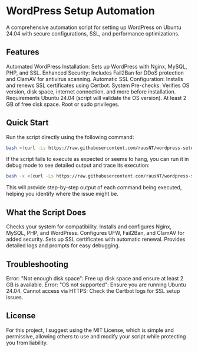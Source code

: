 # WordPress Setup Automation

A comprehensive automation script for setting up WordPress on Ubuntu 24.04 with secure configurations, SSL, and performance optimizations.

## Features
Automated WordPress Installation: Sets up WordPress with Nginx, MySQL, PHP, and SSL.
Enhanced Security: Includes Fail2Ban for DDoS protection and ClamAV for antivirus scanning.
Automatic SSL Configuration: Installs and renews SSL certificates using Certbot.
System Pre-checks: Verifies OS version, disk space, internet connection, and more before installation.
Requirements
Ubuntu 24.04 (script will validate the OS version).
At least 2 GB of free disk space.
Root or sudo privileges.
## Quick Start
Run the script directly using the following command:

```bash
bash <(curl -Ls https://raw.githubusercontent.com/rausNT/wordpress-setup-automation/main/wordpress-setup.sh)
```

If the script fails to execute as expected or seems to hang, you can run it in debug mode to see detailed output and trace its execution:
```bash
bash -x <(curl -Ls https://raw.githubusercontent.com/rausNT/wordpress-setup-automation/main/wordpress-setup.sh)
```
This will provide step-by-step output of each command being executed, helping you identify where the issue might be.

## What the Script Does

Checks your system for compatibility.
Installs and configures Nginx, MySQL, PHP, and WordPress.
Configures UFW, Fail2Ban, and ClamAV for added security.
Sets up SSL certificates with automatic renewal.
Provides detailed logs and prompts for easy debugging.
## Troubleshooting
Error: "Not enough disk space": Free up disk space and ensure at least 2 GB is available.
Error: "OS not supported": Ensure you are running Ubuntu 24.04.
Cannot access via HTTPS: Check the Certbot logs for SSL setup issues.
## License
For this project, I suggest using the MIT License, which is simple and permissive, allowing others to use and modify your script while protecting you from liability.
